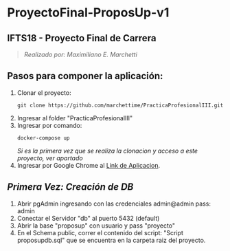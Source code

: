 # ProyectoFinal-ProposUp-v1
## IFTS18 - Proyecto Final de Carrera
> *Realizado por: Maximiliano E. Marchetti*

## Pasos para componer la aplicación:
 1. Clonar el proyecto:
	```
	git clone https://github.com/marchettime/PracticaProfesionalIII.git
	```
 2. Ingresar al folder "PracticaProfesionalIII"
 3. Ingresar por comando: 
	```
	docker-compose up
	```
	*Si es la primera vez que se realiza la clonacion y acceso a este proyecto, ver apartado*
 4. Ingresar por Google Chrome al [Link de Aplicacion](http://localhost:5000).

## *Primera Vez: Creación de DB*
 1. Abrir pgAdmin ingresando con las credenciales admin@admin pass: admin
 2. Conectar el Servidor "db" al puerto 5432 (default)
 3. Abrir la base "proposup" con usuario y pass "proyecto"
 4. En el Schema public, correr el contenido del script: "Script proposupdb.sql" que se encuentra en la carpeta raiz del proyecto.

